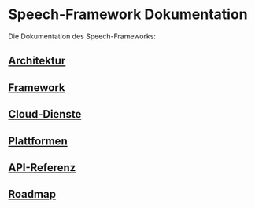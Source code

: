 # Speech-Framework Dokumentation

Die Dokumentation des Speech-Frameworks:

## [Architektur](./design/Design.md)

## [Framework](./framework/Framework.md)

## [Cloud-Dienste](./cloud/Cloud.md)

## [Plattformen](./platform/README.md)

## [API-Referenz](./api/index.html)

## [Roadmap](./roadmap/Roadmap-2021.md)
